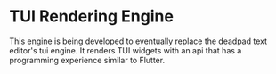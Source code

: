 # TUI Rendering Engine

This engine is being developed to eventually replace the deadpad text editor's tui engine.  It renders TUI widgets with an api that has a programming experience similar to Flutter.

